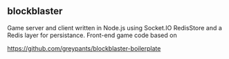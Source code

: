 ## blockblaster

Game server and client written in Node.js using Socket.IO RedisStore and a Redis layer for persistance. Front-end game code based on

https://github.com/greypants/blockblaster-boilerplate

